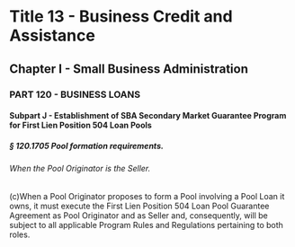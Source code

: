 
# Title 13 - Business Credit and Assistance
## Chapter I - Small Business Administration
### PART 120 - BUSINESS LOANS
#### Subpart J - Establishment of SBA Secondary Market Guarantee Program for First Lien Position 504 Loan Pools
##### § 120.1705 Pool formation requirements.
###### When the Pool Originator is the Seller.

(c)When a Pool Originator proposes to form a Pool involving a Pool Loan it owns, it must execute the First Lien Position 504 Loan Pool Guarantee Agreement as Pool Originator and as Seller and, consequently, will be subject to all applicable Program Rules and Regulations pertaining to both roles.
